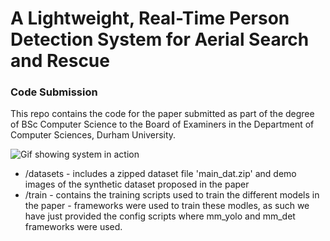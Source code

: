 # A Lightweight, Real-Time Person Detection System for Aerial Search and Rescue
### Code Submission 

This repo contains the code for the paper submitted as part of the degree of BSc Computer Science to the Board of Examiners in the Department of Computer Sciences, Durham University. 

![Gif showing system in action](demo/demo.gif)



- /datasets - includes a zipped dataset file 'main_dat.zip' and demo images of the synthetic dataset proposed in the paper
- /train - contains the training scripts used to train the different models in the paper - frameworks were used to train these modles, as such we have just provided the config scripts where mm_yolo and mm_det frameworks were used. 